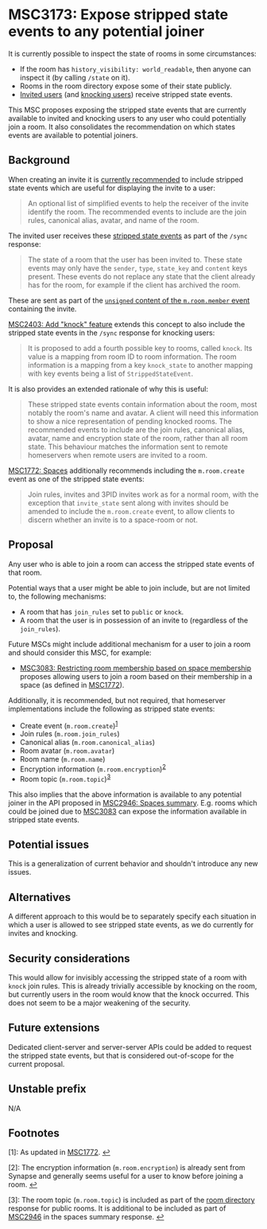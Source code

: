 # MSC3173: Expose stripped state events to any potential joiner

It is currently possible to inspect the state of rooms in some circumstances:

* If the room has `history_visibility: world_readable`, then anyone can inspect
  it (by calling `/state` on it).
* Rooms in the room directory expose some of their state publicly.
* [Invited users](https://matrix.org/docs/spec/server_server/r0.1.4#put-matrix-federation-v2-invite-roomid-eventid)
  (and [knocking users](https://github.com/matrix-org/matrix-doc/pull/2403))
  receive stripped state events.

This MSC proposes exposing the stripped state events that are currently available
to invited and knocking users to any user who could potentially join a room. It
also consolidates the recommendation on which states events are available to
potential joiners.

## Background

When creating an invite it is [currently recommended](https://matrix.org/docs/spec/server_server/r0.1.4#put-matrix-federation-v2-invite-roomid-eventid)
to include stripped state events which are useful for displaying the invite to a user:

> An optional list of simplified events to help the receiver of the invite identify
> the room. The recommended events to include are the join rules, canonical alias,
> avatar, and name of the room.

The invited user receives these [stripped state events](https://spec.matrix.org/unstable/client-server-api/#get_matrixclientr0sync)
as part of the `/sync` response:

> The state of a room that the user has been invited to. These state events may
> only have the `sender`, `type`, `state_key` and `content` keys present. These
> events do not replace any state that the client already has for the room, for
> example if the client has archived the room.

These are sent as part of the [`unsigned` content of the `m.room.member` event](https://spec.matrix.org/unstable/client-server-api/#mroommember)
containing the invite.

[MSC2403: Add "knock" feature](https://github.com/matrix-org/matrix-doc/pull/2403)
extends this concept to also include the stripped state events in the `/sync` response
for knocking users:

> It is proposed to add a fourth possible key to rooms, called `knock`. Its value
> is a mapping from room ID to room information. The room information is a mapping
> from a key `knock_state` to another mapping with key events being a list of
> `StrippedStateEvent`.

It is also provides an extended rationale of why this is useful:

> These stripped state events contain information about the room, most notably the
> room's name and avatar. A client will need this information to show a nice
> representation of pending knocked rooms. The recommended events to include are the
> join rules, canonical alias, avatar, name and encryption state of the room, rather
> than all room state. This behaviour matches the information sent to remote
> homeservers when remote users are invited to a room.

[MSC1772: Spaces](https://github.com/matrix-org/matrix-doc/pull/1772) additionally
recommends including the `m.room.create` event as one of the stripped state events:

> Join rules, invites and 3PID invites work as for a normal room, with the exception
> that `invite_state` sent along with invites should be amended to include the
> `m.room.create` event, to allow clients to discern whether an invite is to a
> space-room or not.

## Proposal

Any user who is able to join a room can access the stripped state events of that room.

Potential ways that a user might be able to join include, but are not limited to,
the following mechanisms:

* A room that has `join_rules` set to `public` or `knock`.
* A room that the user is in possession of an invite to (regardless of the `join_rules`).

Future MSCs might include additional mechanism for a user to join a room and
should consider this MSC, for example:

* [MSC3083: Restricting room membership based on space membership](https://github.com/matrix-org/matrix-doc/pull/3083)
  proposes allowing users to join a room based on their membership in a space (as defined in
  [MSC1772](https://github.com/matrix-org/matrix-doc/pull/1772)).

Additionally, it is recommended, but not required, that homeserver implementations
include the following as stripped state events:

* Create event (`m.room.create`)<sup id="a1">[1](#f1)</sup>
* Join rules (`m.room.join_rules`)
* Canonical alias (`m.room.canonical_alias`)
* Room avatar (`m.room.avatar`)
* Room name (`m.room.name`)
* Encryption information (`m.room.encryption`)<sup id="a2">[2](#f2)</sup>
* Room topic (`m.room.topic`)<sup id="a3">[3](#f3)</sup>

This also implies that the above information is available to any potential joiner
in the API proposed in [MSC2946: Spaces summary](https://github.com/matrix-org/matrix-doc/pull/2946).
E.g. rooms which could be joined due to [MSC3083](https://github.com/matrix-org/matrix-doc/pull/3083)
can expose the information available in stripped state events.

## Potential issues

This is a generalization of current behavior and shouldn't introduce any new issues.

## Alternatives

A different approach to this would be to separately specify each situation in which
a user is allowed to see stripped state events, as we do currently for invites and
knocking.

## Security considerations

This would allow for invisibly accessing the stripped state of a room with `knock`
join rules. This is already trivially accessible by knocking on the room, but
currently users in the room would know that the knock occurred. This does not
seem to be a major weakening of the security.

## Future extensions

Dedicated client-server and server-server APIs could be added to request the
stripped state events, but that is considered out-of-scope for the current
proposal.

## Unstable prefix

N/A

## Footnotes

<a id="f1"/>[1]: As updated in [MSC1772](https://github.com/matrix-org/matrix-doc/pull/1772). [↩](#a1)

<a id="f2"/>[2]: The encryption information (`m.room.encryption`) is already sent
from Synapse and generally seems useful for  a user to know before joining a room.
[↩](#a2)

<a id="f3"/>[3]: The room topic (`m.room.topic`) is included as part of the
[room directory](https://matrix.org/docs/spec/client_server/latest#get-matrix-client-r0-publicrooms)
response for public rooms. It is additional to be included as part of [MSC2946](https://github.com/matrix-org/matrix-doc/pull/2946)
in the spaces summary response. [↩](#a3)
